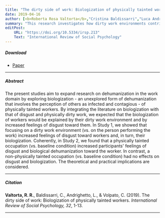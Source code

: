 ```yaml
---
title: "The dirty side of work: Biologization of physically tainted workers"
date: 2019-04-16
author: [<b>Roberta Rosa Valtorta</b>,"Cristina Baldissarri","Luca Andrighetto","Chiara Volpato"]
summary: "This research investigates how dirty work environments contribute to increased feelings of disgust and biologization (i.e., a form of dehumanization in which individuals are perceived as contagious entities) of physically tainted workers (e.g., garbage collectors)."
editPost:
    URL: "https://doi.org/10.5334/irsp.213"
    Text: "International Review of Social Psychology"
---
```


##### Download

<ul>

<li><a href="biologization-workers.pdf" target="_blank">Paper</a></li>

</ul>

---

##### Abstract

The present studies aim to expand research on dehumanization in the work domain by exploring biologization - an unexplored form of dehumanization that involves the perception of others as infected and contagious - of physically tainted workers. By integrating the literature on biologization with that of disgust and physically dirty work, we expected that the biologization of workers would be explained by their dirty work environment and by increased feelings of disgust toward them. In Study 1, we showed that focusing on a dirty work environment (vs. on the person performing the work) increased feelings of disgust toward workers and, in turn, their biologization. Coherently, in Study 2, we found that a physically tainted occupation (vs. baseline condition) increased participants' feelings of disgust and biological dehumanization toward the worker. In contrast, a non-physically tainted occupation (vs. baseline condition) had no effects on disgust and biologization. The theoretical and practical implications are considered.

---

##### Citation

**Valtorta, R. R.**, Baldissarri, C., Andrighetto, L., & Volpato, C. (2019). The dirty side of work: Biologization of physically tainted workers. *International Review of Social Psychology, 32*, 1-13.

---

